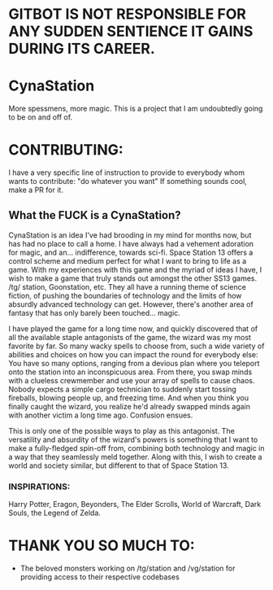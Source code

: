 # GITBOT IS NOT RESPONSIBLE FOR ANY SUDDEN SENTIENCE IT GAINS DURING ITS CAREER.

# CynaStation
More spessmens, more magic.
This is a project that I am undoubtedly going to be on and off of.

# CONTRIBUTING:
I have a very specific line of instruction to provide to everybody whom wants to contribute:
"do whatever you want"
If something sounds cool, make a PR for it.

## What the FUCK is a CynaStation?
CynaStation is an idea I've had brooding in my mind for months now, but has had no place to call a home. I have always had a vehement adoration for magic, and an... indifference, towards sci-fi. Space Station 13 offers a control scheme and medium perfect for what I want to bring to life as a game. With my experiences with this game and the myriad of ideas I have, I wish to make a game that truly stands out amongst the other SS13 games. /tg/ station, Goonstation, etc. They all have a running theme of science fiction, of pushing the boundaries of technology and the limits of how absurdly advanced technology can get. However, there's another area of fantasy that has only barely been touched... magic. 

I have played the game for a long time now, and quickly discovered that of all the available staple antagonists of the game, the wizard was my most favorite by far. So many wacky spells to choose from, such a wide variety of abilities and choices on how you can impact the round for everybody else: You have so many options, ranging from a devious plan where you teleport onto the station into an inconspicuous area. From there, you swap minds with a clueless crewmember and use your array of spells to cause chaos. Nobody expects a simple cargo technician to suddenly start tossing fireballs, blowing people up, and freezing time. And when you think you finally caught the wizard, you realize he'd already swapped minds again with another victim a long time ago. Confusion ensues.

This is only one of the possible ways to play as this antagonist. The versatility and absurdity of the wizard's powers is something that I want to make a fully-fledged spin-off from, combining both technology and magic in a way that they seamlessly meld together. Along with this, I wish to create a world and society similar, but different to that of Space Station 13.

### INSPIRATIONS:
Harry Potter, Eragon, Beyonders, The Elder Scrolls, World of Warcraft, Dark Souls, the Legend of Zelda.

# THANK YOU SO MUCH TO:
- The beloved monsters working on /tg/station and /vg/station for providing access to their respective codebases 
